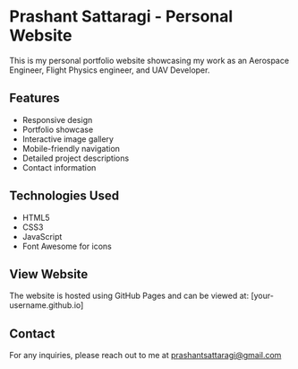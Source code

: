 # Prashant Sattaragi - Personal Website

This is my personal portfolio website showcasing my work as an Aerospace Engineer, Flight Physics engineer, and UAV Developer.

## Features
- Responsive design
- Portfolio showcase
- Interactive image gallery
- Mobile-friendly navigation
- Detailed project descriptions
- Contact information

## Technologies Used
- HTML5
- CSS3
- JavaScript
- Font Awesome for icons

## View Website
The website is hosted using GitHub Pages and can be viewed at: [your-username.github.io]

## Contact
For any inquiries, please reach out to me at prashantsattaragi@gmail.com 
